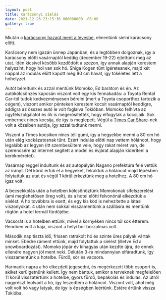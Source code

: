 ```yaml
---
layout: post
title: Karácsonyi síelés
date: 2021-12-26 23:15:36.000000000 -05:00
gallery: true
---
```


Miután a [karácsonyi hazaút ment a levesbe](/2021/12/26/karacsonyi-tervek/), elmentünk síelni karácsony előtt.

<!--break-->

Karácsony nem igazán ünnep Japánban, és a legtöbben dolgoznak, így a karácsony előtti vasárnaptól keddig (december 19-22) ejtettünk meg az utat. Idén kicsivel később kezdődött a szezon, így annak alapján kerestem helyszínt, hogy hol van sok hó. Shiga Kogen tűnt igéretesnek, majd két nappal az indulás előtt kapott még 80 cm havat, így tökéletes lett a hóhelyzet.

Autót béreltünk és azzal mentünk Momoko, Ed barátom és én. Az autókölcsönzés kapcsán viszont volt egy kis fennakadás: a Toyota Rental Car-tól tudok kedvezményesen bérelni (mert a Toyota csoporthoz tartozik a cégem), viszont amikor pénteken kerestem kocsit vasárnaptól keddigre, addigra az összes autó le volt foglalva Tokióban. Momoko felhívta az ügyfélszolgálatot és ők is megerősítették, hogy elfogytak a kocsijaik. Sok embernek nincs kocsija, de így is meglepett. Végül a [Times Car Share](/2020/10/18/times-car-share/)-nek volt a közelben autója, így azzal tudtunk menni.

Viszont a Times kocsikon nincs téli gumi, így a hegyekbe menni a 80 cm hó után elég kockázatosnak tűnt. Ezért indulás előtti nap vettem hóláncot, hogy legalább az legyen (itt szembesültem vele, hogy rakat méret van, de szerencsére az internet segített a model és évjárat alapján kideríteni a kerékméretet).

Vasárnap reggel indultunk és az autópályán Nagano prefektúra felé vettük az irányt. Dél körül értük el a hegyeket, felraktuk a hóláncot majd lépésben folytattuk az utat és végül 1 körül érkeztünk meg a hotelhez. A 80 cm hó igaz volt.

A becsekkolás után a hotelben kölcsönöztünk Momokonak sífelszerelést (ami meglehetősen öreg volt), és a hotel előtti felvonónál elkezdtük a síelést. A hó továbbra is esett, és egy kis köd is nehezítette a látási viszonyokat. 4 után nem sokkal visszamentünk a szállásra és mentünk rögtön a hotel termál fürdőjébe.

Vacsorát is a hotelben ettünk, mivel a környéken nincs túl sok étterem. Rendben volt a kaja, viszont a helyi bor borzalmas volt.

Második nap tiszta idő, frissen ratrakolt hó és szinte üres pályák vártak minket. Ebédre ráment ettünk, majd folytattuk a síelést (illetve Ed a snowboardozást). Momoko jópár év kihagyás után kezdte újra, de ennek ellenére nagyon jól ment neki. Délután 3-ra mindannyian elfáradtunk, így visszamentünk a hotelbe. Fürdő, sör és vacsora.

Harmadik napra a hó elkezdett jegesedni, és megérkezett több csoport is, akiket kerülgetnünk kellett. Így nem bántuk, amikor a terveknek megfelelően 11 körül visszatértünk a hotelbe, gyors fürdő, bepakolás és indulás. Az útról nagyrészt leolvadt a hó, így leszedtem a hóláncot. Viszont volt, ahol még volt volt hó vagy latyak, de így is épségben leértünk. Estére értünk vissza Tokióba.
